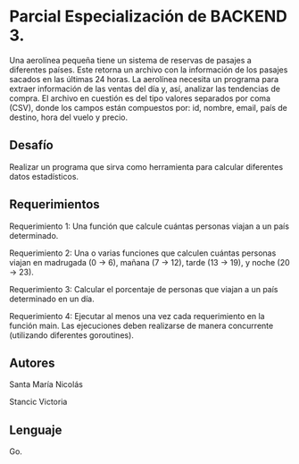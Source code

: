 # Parcial Especialización de BACKEND 3.

Una aerolínea pequeña tiene un sistema de reservas de pasajes a diferentes países. Este
retorna un archivo con la información de los pasajes sacados en las últimas 24 horas. La
aerolínea necesita un programa para extraer información de las ventas del día y, así,
analizar las tendencias de compra.
El archivo en cuestión es del tipo valores separados por coma (CSV), donde los campos
están compuestos por: id, nombre, email, país de destino, hora del vuelo y precio.

## Desafío
Realizar un programa que sirva como herramienta para calcular diferentes datos estadísticos.

## Requerimientos

Requerimiento 1:
Una función que calcule cuántas personas viajan a un país determinado.

Requerimiento 2:
Una o varias funciones que calculen cuántas personas viajan en madrugada (0 → 6),
mañana (7 → 12), tarde (13 → 19), y noche (20 → 23).

Requerimiento 3:
Calcular el porcentaje de personas que viajan a un país determinado en un día.

Requerimiento 4:
Ejecutar al menos una vez cada requerimiento en la función main. Las ejecuciones deben
realizarse de manera concurrente (utilizando diferentes goroutines).

## Autores

Santa María Nicolás

Stancic Victoria

## Lenguaje
Go.
